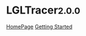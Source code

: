 # LGLTracer<small class="version">2.0.0</small>

[HomePage](http://lgltracer.com/)
[Getting Started](#LGLTracer)